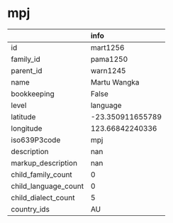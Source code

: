 # mpj
|                      | info             |
|:---------------------|:-----------------|
| id                   | mart1256         |
| family_id            | pama1250         |
| parent_id            | warn1245         |
| name                 | Martu Wangka     |
| bookkeeping          | False            |
| level                | language         |
| latitude             | -23.350911655789 |
| longitude            | 123.66842240336  |
| iso639P3code         | mpj              |
| description          | nan              |
| markup_description   | nan              |
| child_family_count   | 0                |
| child_language_count | 0                |
| child_dialect_count  | 5                |
| country_ids          | AU               |